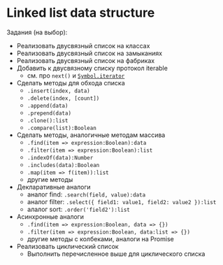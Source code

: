 # Linked list data structure

Задания (на выбор):
- Реализовать двусвязный список на классах
- Реализовать двусвязный список на замыканиях
- Реализовать двусвязный список на фабриках
- Добавить к двусвязному списку протокол iterable
  - см. про `next()` и [`Symbol.iterator`](https://developer.mozilla.org/en-US/docs/Web/JavaScript/Reference/Iteration_protocols)
- Сделать методы для обхода списка
  - `.insert(index, data)`
  - `.delete(index, [count])`
  - `.append(data)`
  - `.prepend(data)`
  - `.clone():list`
  - `.compare(list):Boolean`
- Сделать методы, аналогичные методам массива
  - `.find(item => expression:Boolean):data`
  - `.filter(item => expression:Boolean):list`
  - `.indexOf(data):Number`
  - `.includes(data):Boolean`
  - `.map(item => f(item)):list`
  - другие методы
- Декларативные аналоги
  - аналог find: `.search(field, value):data`
  - аналог filter: `.select({ field1: value1, field2: value2 }):list`
  - алалог sort: `.order('field2'):list`
- Асинхронные аналоги
  - `.find(item => expression:Boolean, data => {})`
  - `.filter(item => expression:Boolean, data:list => {})`
  - другие методы с колбеками, аналоги на Promise
- Реализовать циклический список
  - Выполнить перечисленное выше для циклического списка
